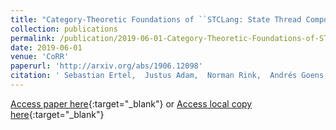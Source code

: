 ```yaml
---
title: "Category-Theoretic Foundations of ``STCLang: State Thread Composition as a Foundation for Monadic Dataflow Parallelism&apos;&apos;"
collection: publications
permalink: /publication/2019-06-01-Category-Theoretic-Foundations-of-STCLang-State-Thread-Composition-as-a-Foundation-for-Monadic-Dataflow-Parallelism
date: 2019-06-01
venue: 'CoRR'
paperurl: 'http://arxiv.org/abs/1906.12098'
citation: ' Sebastian Ertel,  Justus Adam,  Norman Rink,  Andrés Goens,  Jeronimo Castrillon, &quot;Category-Theoretic Foundations of ``STCLang: State Thread Composition as a Foundation for Monadic Dataflow Parallelism&amp;apos;&amp;apos;.&quot; CoRR, 2019.'
---
```

[Access paper here](http://arxiv.org/abs/1906.12098){:target="_blank"}
or [Access local copy here](https://sertel.github.io/files/stclang_supplemental_haskell_symposium_2019.pdf){:target="_blank"}
